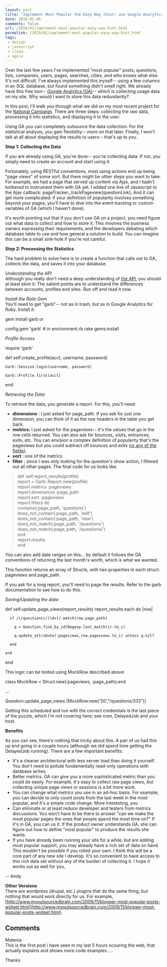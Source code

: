 ```yaml
---
layout: post
title: "Implement Most Popular the Easy Way (hint: use Google Analytics, garb and Rails)"
date: 2010-02-06
comments: false
url: /2010/02/implement-most-popular-easy-way-hint.html
permalink: /2010/02/implement-most-popular-easy-way-hint.html
tags:
 - design
 - javascript
 - cloud
 - agile
---
```


Over the last few years I've implemented "most popular" posts, questions, lists, companies, users, pages, searches, cities, and who knows what else. It's not difficult. I've always implemented this myself-- using a few columns in an SQL database, but found something didn't smell right. We already have this free tool-- [Google Analytics (GA)](http://www.google.com/analytics/)-- which is collecting usage data on my site. Why would I want to store this data redundantly?  

In this post, I'll walk you through what we did on my most recent project for the [National Campaign](http://www.thenationalcampaign.org/). There are three steps: collecting the raw data, processing it into statistics, and displaying it to the user.  
  
Using GA you can completely outsource the data collection. For the statistical analysis, you gain flexibility-- more on that later. Finally, I won't talk at all about displaying the results to users-- that's up to you.  
  
**Step 1: Collecting the Data**  
  
If you are already using GA, you're done-- you're collecting data. If not, you simply need to create an account and start using it.   
  
Fortunately, using RESTful conventions, most using actions end up being "page views" of some sort. But there might be other steps you want to take. For example, we had a page that served up content via Ajax, and I hadn't bothered to instrument them with GA yet.  I added one line of Javascript to the Ajax callback:  pageTracker._trackPageview(questionLink);  And it can get more complicated: if your definition of popularity involves something beyond your pages, you'll have to dive into the event tracking or custom variables of GA (which I haven't done).   
  
It's worth pointing out that if you don't use GA on a project, you need figure out what data to collect and how to store it. This involves the business owners expressing their requirements, and the developers debating which database table to use and how general a solution to build. You can imagine this can be a small sink-hole if you're not careful.  
  
  
**Step 2: Processing the Statistics**  
  
The hard problem to solve here is to create a function that calls out to GA, collects the data, and saves it into your database.   
  
_Understanding the API_  
Although you really don't need a deep understanding of [the API](http://code.google.com/apis/analytics/docs/gdata/gdataDeveloperGuide.html), you should at least skim it. The salient points are to understand the differences between accounts, profiles and sites. Run off and read it now.  
  
_Install the Rails Gem_  
You'll need to get "garb"-- not as in trash, but as in Google Analytics for Ruby. Install it:

  gem install garb
or  

  config.gem 'garb' # in environment.rb
  rake gems:install  
  
_Profile Access_  
  

  require 'garb'

  def self.create_profile(acct, username, password)

    Garb::Session.login(username, password)

    Garb::Profile.first(acct)

  end
  
_Retrieving the Data_  
  
To retrieve the data, you generate a report. For this, you'll need:  

- **dimensions** : I just asked for page_path. If you ask for just one dimension, you can think of it as the row headers in the table you get back.
- **metrics:** I just asked for the pageviews-- it's the values that go in the row cells returned. You can also ask for bounces, visits, entrances, exits, etc. You can envision a complex definition of popularity that's the pageviews but you could subtract off bounces and exits ([or any of the fields](http://code.google.com/apis/analytics/docs/gdata/gdataReferenceDimensionsMetrics.html)).
- **sort** : one of the metrics
- **filter** : since I was only looking for the question's show action, I filtered out all other pages. The final code for us looks like:

>   def self.report_results(profile)  
>     report = Garb::Report.new(profile)  
>     report.metrics :pageviews  
>     report.dimensions :page_path  
>     report.sort :pageviews  
>     report.filters do  
>       contains(:page_path, 'questions')  
>       does_not_contain(:page_path, 'edit')  
>       does_not_contain(:page_path, 'new')  
>       does_not_match(:page_path, '/questions')  
>       does_not_match(:page_path, '/questions/')  
>     end  
>     report.results  
>   end

You can also add date ranges on this... by default it follows the GA conventions of returning the last month's worth, which is what we wanted.  
  
This function returns an array of Structs, with two properties in each struct: pageviews and page_path.   
  
If you ask for a long report, you'll need to page the results. Refer to the garb documentation to see how to do this.  
  
_Saving/Updating the data_  
  

  def self.update_page_views(report_results)
    report_results.each do |row|  

      if /\/questions\/(\d+)/.match(row.page_path)

        q = Question.find_by_id(Regexp.last_match(1).to_i)

        q.update_attribute(:pageviews,row.pageviews.to_i) unless q.nil?

      end

    end

  end
  
This logic can be tested using MockRow described above:  

  

class MockRow &lt; Struct.new(:pageviews, :page_path);end

... 

Question.update_page_views [MockRow.new('50',"/questions/333")]
  
Getting this scheduled and run with the correct credentials is the last piece of the puzzle, which I'm not covering here; see cron, DelayedJob and your host.  
  
**Benefits**  
  
As you can see, there's nothing that tricky about this. A pair of us had this up and going in a couple hours (although we did spend time getting the DelayedJob running). There are a few important benefits:  

- It's a cleaner architectural with less server load than doing it yourself. You don't need to pollute fundamentally read-only operations with database writes.
- Better metrics. GA can give you a more sophisticated metric than you could do easily. For example, it's easy to collect raw page views, but collecting unique page views or sessions is a bit more work.  
- You can change what metrics you use in an ad-hoc basis. For example, you can decide to only count posts from the last week in the most popular, and it's a simple code change. More interesting, you 
- Can eliminate or at least reduce developer and testers from metrics discussions. You won't have to be there to answer "can we make the most popular pages the ones that people spend the most time on?" If it's in GA, you can us it.  If the product owner understands GA, she can figure out how to define "most popular" to produce the results she wants. 
- If you have already been running your site for a while, but are adding most popular support, you may already have a rich set of data on hand. This wouldn't be possible if you rolled your own.
I think this will be a core part of any new site I develop. It's so convenient to have access to this rich data set without any of the burden of collecting it. I hope it works out as well for you,  
  
-- Andy  
  
  
**Other Versions**  
There are wordpress (drupal, etc.) plugins that do the same thing, but nothing that would work directly for us. For example, [http://www.myoutsourcedbrain.com/2009/11/blogger-most-popular-posts-widget.html](http://www.myoutsourcedbrain.com/2009/11/blogger-most-popular-posts-widget.html)<h2>Comments</h2>
<div class='comments'>
<div class='comment'>
<div class='author'>Matenia</div>
<div class='content'>
This is the first post i have seen in my last 5 hours scouring the web, that actually explains and shows more code examples ....  
  
Thanks

</div>
</div>
</div>
